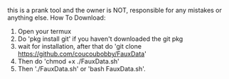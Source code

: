 this is a prank tool and the owner is NOT, responsible for any mistakes or anything else. How To Download:
1. Open your termux
2. Do 'pkg install git' if you haven't downloaded the git pkg
3. wait for installation, after that do 'git clone https://github.com/coucoubobby/FauxData'
4. Then do 'chmod +x ./FauxData.sh'
5. Then './FauxData.sh' or 'bash FauxData.sh'.
